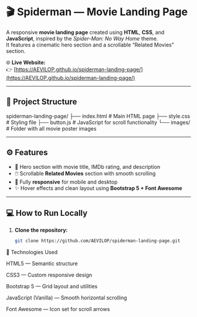# 🎬 Spiderman — Movie Landing Page

A responsive **movie landing page** created using **HTML**, **CSS**, and **JavaScript**, inspired by the *Spider-Man: No Way Home* theme.  
It features a cinematic hero section and a scrollable “Related Movies” section.

🌐 **Live Website:**  
👉 [https://AEVILOP.github.io/spiderman-landing-page/](https://AEVILOP.github.io/spiderman-landing-page/)

---

## 🧩 Project Structure
spiderman-landing-page/
├── index.html # Main HTML page
├── style.css # Styling file
├── button.js # JavaScript for scroll functionality
└── images/ # Folder with all movie poster images

---

## ⚙️ Features

- 🎥 Hero section with movie title, IMDb rating, and description  
- 🖱️ Scrollable **Related Movies** section with smooth scrolling  
- 📱 Fully **responsive** for mobile and desktop  
- ✨ Hover effects and clean layout using **Bootstrap 5 + Font Awesome**

---

## 💻 How to Run Locally

1. **Clone the repository:**
   ```bash
   git clone https://github.com/AEVILOP/spiderman-landing-page.git
🧠 Technologies Used

HTML5 — Semantic structure

CSS3 — Custom responsive design

Bootstrap 5 — Grid layout and utilities

JavaScript (Vanilla) — Smooth horizontal scrolling

Font Awesome — Icon set for scroll arrows






